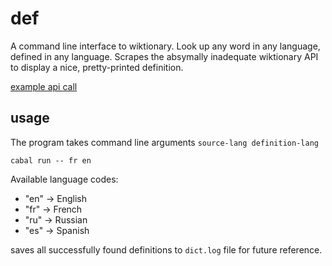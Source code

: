 # def

A command line interface to wiktionary. Look up any word in any language,
defined in any language. Scrapes the absymally inadequate wiktionary API to
display a nice, pretty-printed definition.

[example api call](http://en.wiktionary.org/w/api.php?action=parse&format=xml&prop=text|revid|displaytitle&callback=?&page=obnubiler)

## usage

The program takes command line arguments `source-lang definition-lang`

```
cabal run -- fr en
```

Available language codes:
 * "en" -> English
 * "fr" -> French
 * "ru" -> Russian
 * "es" -> Spanish


saves all successfully found definitions to `dict.log` file for future reference.
